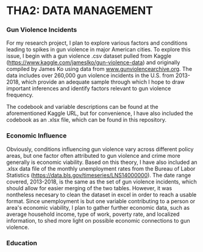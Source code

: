 # THA2: DATA MANAGEMENT

### Gun Violence Incidents

For my research project, I plan to explore various factors and conditions leading to spikes in gun violence in major American cities. To explore this issue, I begin with a gun violence .csv dataset pulled from Kaggle (https://www.kaggle.com/jameslko/gun-violence-data) and originally compiled by James Ko using data from www.gunviolencearchive.org. The data includes over 260,000 gun violence incidents in the U.S. from 2013-2018, which provide an adequate sample through which I hope to draw important inferences and identify factors relevant to gun violence frequency. 

The codebook and variable descriptions can be found at the aforementioned Kaggle URL, but for convenience, I have also included the codebook as an .xlsx file, which can be found in this repository.

### Economic Influence

Obviously, conditions influencing gun violence vary across different policy areas, but one factor often attributed to gun violence and crime more generally is economic viability. Based on this theory, I have also included an .xlsx data file of the monthly unemployment rates from the Bureau of Labor Statistics (https://data.bls.gov/timeseries/LNS14000000). The date range covered, 2013-2018, is the same as the set of gun violence incidents, which should allow for easier merging of the two tables. However, it was nontheless necesary to clean the dataset in excel in order to reach a usable format. Since unemployment is but one variable contributing to a person or area's economic viability, I plan to gather further economic data, such as average household income, type of work, poverty rate, and localized information, to shed more light on possible economic connections to gun violence.

### Education
